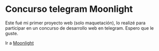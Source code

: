 # Concurso telegram Moonlight

Este fué mi primer proyecto web (solo maquetación), lo realizé para participar en un concurso de desarrollo web en telegram.
Espero que le guste.

Ir a <a href="https://roorjoan.github.io/moonlight" target="_blank">Moonlight</a>
